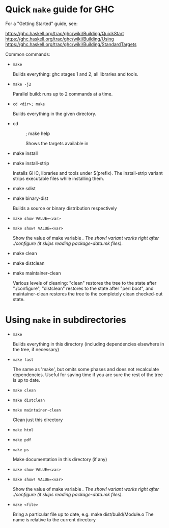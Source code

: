 Quick `make` guide for GHC
==========================

For a "Getting Started" guide, see:

  https://ghc.haskell.org/trac/ghc/wiki/Building/QuickStart
  https://ghc.haskell.org/trac/ghc/wiki/Building/Using
  https://ghc.haskell.org/trac/ghc/wiki/Building/StandardTargets

Common commands:

  - `make`

    Builds everything: ghc stages 1 and 2, all libraries and tools.

  - `make -j2`

    Parallel build: runs up to 2 commands at a time.

  - `cd <dir>; make`

    Builds everything in the given directory.

  - cd <dir>; make help

    Shows the targets available in <dir>

  - make install
  - make install-strip

    Installs GHC, libraries and tools under $(prefix). The install-strip
    variant strips executable files while installing them.

  - make sdist
  - make binary-dist

    Builds a source or binary distribution respectively

  - `make show VALUE=<var>`
  - `make show! VALUE=<var>`

    Show the value of make variable <var>. The show! variant works right after
    ./configure (it skips reading package-data.mk files).

  - make clean
  - make distclean
  - make maintainer-clean

    Various levels of cleaning: "clean" restores the tree to the
    state after "./configure", "distclean" restores to the state
    after "perl boot", and maintainer-clean restores the tree to the
    completely clean checked-out state.

Using `make` in subdirectories
==============================

  - `make`

    Builds everything in this directory (including dependencies elsewhere
    in the tree, if necessary)

  - `make fast`

    The same as 'make', but omits some phases and does not
    recalculate dependencies.  Useful for saving time if you are sure
    the rest of the tree is up to date.

  - `make clean`
  - `make distclean`
  - `make maintainer-clean`

    Clean just this directory

  - `make html`
  - `make pdf`
  - `make ps`

    Make documentation in this directory (if any)

  - `make show VALUE=<var>`
  - `make show! VALUE=<var>`

    Show the value of make variable <var>. The show! variant works right after
    ./configure (it skips reading package-data.mk files).

  - `make <file>`

    Bring a particular file up to date, e.g. make dist/build/Module.o
    The name <file> is relative to the current directory
